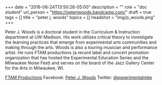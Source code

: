 +++
date = "2016-06-24T13:50:28-05:00"
description = ""
role = "doc student"
url_person = "https://peterjwoods.bandcamp.com/"
draft = true
tags = []
title = "peter j. woods"
topics = []
headshot = "img/p_woods.png"
+++

Peter J. Woods is a doctoral student in the Curriculum & Instruction department at UW-Madison. His work utilizes critical theory to investigate the learning practices that emerge from experimental arts communities and making through the arts. Woods is also a touring musician and performance artist. He runs FTAM productions (a record label and concert promotion organization that has hosted the Experimental Education Series and the Milwaukee Noise Fest) and serves on the board of the Jazz Gallery Center for the Arts in Milwaukee, WI.

[FTAM Productions](http://ftamproductions.com)
Facebook: [Peter J. Woods](http://facebook.com/peterjwoodsmke)
Twitter: [@experimentalmke](https://twitter.com/experimentalmke)